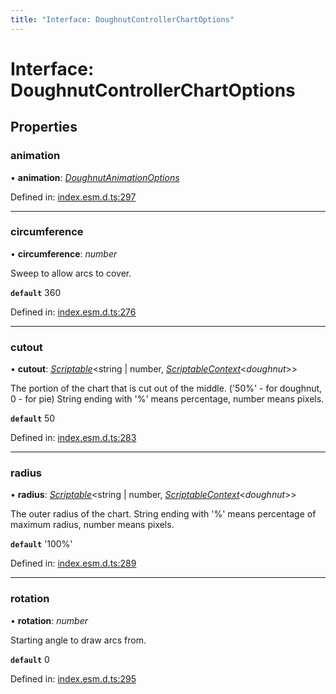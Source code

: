 ```yaml
---
title: "Interface: DoughnutControllerChartOptions"
---
```


# Interface: DoughnutControllerChartOptions

## Properties

### animation

• **animation**: [*DoughnutAnimationOptions*](doughnutanimationoptions.md)

Defined in: [index.esm.d.ts:297](https://github.com/chartjs/Chart.js/blob/b319f2cf/types/index.esm.d.ts#L297)

___

### circumference

• **circumference**: *number*

Sweep to allow arcs to cover.

**`default`** 360

Defined in: [index.esm.d.ts:276](https://github.com/chartjs/Chart.js/blob/b319f2cf/types/index.esm.d.ts#L276)

___

### cutout

• **cutout**: [*Scriptable*](../README.md#scriptable)<string \| number, [*ScriptableContext*](scriptablecontext.md)<*doughnut*\>\>

The portion of the chart that is cut out of the middle. ('50%' - for doughnut, 0 - for pie)
String ending with '%' means percentage, number means pixels.

**`default`** 50

Defined in: [index.esm.d.ts:283](https://github.com/chartjs/Chart.js/blob/b319f2cf/types/index.esm.d.ts#L283)

___

### radius

• **radius**: [*Scriptable*](../README.md#scriptable)<string \| number, [*ScriptableContext*](scriptablecontext.md)<*doughnut*\>\>

The outer radius of the chart. String ending with '%' means percentage of maximum radius, number means pixels.

**`default`** '100%'

Defined in: [index.esm.d.ts:289](https://github.com/chartjs/Chart.js/blob/b319f2cf/types/index.esm.d.ts#L289)

___

### rotation

• **rotation**: *number*

Starting angle to draw arcs from.

**`default`** 0

Defined in: [index.esm.d.ts:295](https://github.com/chartjs/Chart.js/blob/b319f2cf/types/index.esm.d.ts#L295)
